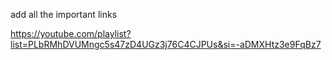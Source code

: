 add all the important links

https://youtube.com/playlist?list=PLbRMhDVUMngc5s47zD4UGz3j76C4CJPUs&si=-aDMXHtz3e9FqBz7
